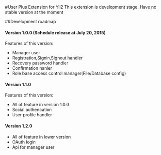 #User Plus Extension for Yii2
This extension is development stage. Have no stable version at the moment

##Development roadmap
#### Version 1.0.0 (Schedule release at July 20, 2015)
Features of this version:
+ Manager user
+ Registration,Signin,Signout handler
+ Recovery password handler
+ Confirmation hanler
+ Role base access control manager(File/Database config)

#### Version 1.1.0 
Features of this version:
+ All of feature in version 1.0.0
+ Social authencation 
+ User profile handler

#### Version 1.2.0
+ All of feature in lower version
+ OAuth login
+ Api for manager user


